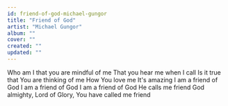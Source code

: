 ```yaml
---
id: friend-of-god-michael-gungor
title: "Friend of God"
artist: "Michael Gungor"
album: ""
cover: ""
created: ""
updated: ""
---
```


Who am I that you are mindful of me
That you hear me when I call
Is it true that You are thinking of me
How You love me
It's amazing
I am a friend of God
I am a friend of God
I am a friend of God
He calls me friend
God almighty, Lord of Glory, You have called me friend